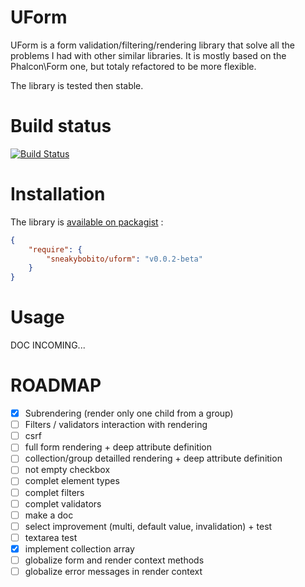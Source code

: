 UForm
=====

UForm is a form validation/filtering/rendering library that solve all the problems I had with other similar libraries.
It is mostly based on the Phalcon\Form one, but totaly refactored to be more flexible.

The library is tested then stable.

Build status
============

[![Build Status](https://travis-ci.org/SneakyBobito/UForm.png)](https://travis-ci.org/SneakyBobito/UForm)



Installation
============

The library is [available on packagist](https://packagist.org/packages/sneakybobito/uform) :

```json
{
    "require": {
        "sneakybobito/uform": "v0.0.2-beta"
    }
}
```

Usage
=====

DOC INCOMING...


ROADMAP
=======

* [x] Subrendering (render only one child from a group)
* [ ] Filters / validators interaction with rendering
* [ ] csrf
* [ ] full form rendering + deep attribute definition
* [ ] collection/group detailled rendering + deep attribute definition
* [ ] not empty checkbox
* [ ] complet element types
* [ ] complet filters
* [ ] complet validators
* [ ] make a doc
* [ ] select improvement (multi, default value, invalidation) + test
* [ ] textarea test
* [x] implement collection array
* [ ] globalize form and render context methods
* [ ] globalize error messages in render context